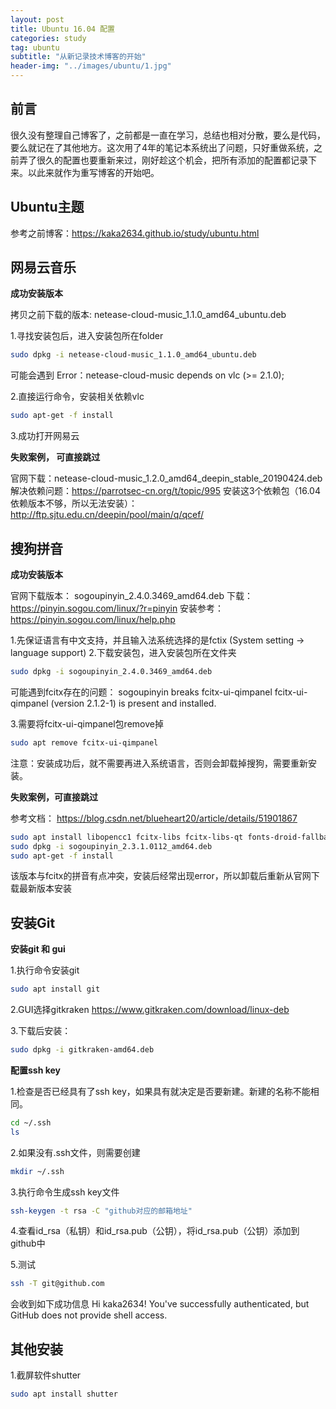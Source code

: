 ```yaml
---
layout: post
title: Ubuntu 16.04 配置
categories: study
tag: ubuntu
subtitle: "从新记录技术博客的开始"
header-img: "../images/ubuntu/1.jpg"
---
```


## 前言

很久没有整理自己博客了，之前都是一直在学习，总结也相对分散，要么是代码，要么就记在了其他地方。这次用了4年的笔记本系统出了问题，只好重做系统，之前弄了很久的配置也要重新来过，刚好趁这个机会，把所有添加的配置都记录下来。以此来就作为重写博客的开始吧。

## Ubuntu主题

参考之前博客：<https://kaka2634.github.io/study/ubuntu.html>

## 网易云音乐

**成功安装版本**

拷贝之前下载的版本: netease-cloud-music_1.1.0_amd64_ubuntu.deb

1.寻找安装包后，进入安装包所在folder
```bash
sudo dpkg -i netease-cloud-music_1.1.0_amd64_ubuntu.deb 
```
可能会遇到 Error：netease-cloud-music depends on vlc (>= 2.1.0);

2.直接运行命令，安装相关依赖vlc
```bash
sudo apt-get -f install
```
3.成功打开网易云

**失败案例， 可直接跳过**

官网下载：netease-cloud-music_1.2.0_amd64_deepin_stable_20190424.deb
解决依赖问题：<https://parrotsec-cn.org/t/topic/995>
安装这3个依赖包（16.04依赖版本不够，所以无法安装）：<http://ftp.sjtu.edu.cn/deepin/pool/main/q/qcef/>

## 搜狗拼音
**成功安装版本**

官网下载版本： sogoupinyin_2.4.0.3469_amd64.deb 
下载： <https://pinyin.sogou.com/linux/?r=pinyin>
安装参考： <https://pinyin.sogou.com/linux/help.php>

1.先保证语言有中文支持，并且输入法系统选择的是fctix  (System setting -> language support)
2.下载安装包，进入安装包所在文件夹
```bash
sudo dpkg -i sogoupinyin_2.4.0.3469_amd64.deb 
```
可能遇到fcitx存在的问题：
 sogoupinyin breaks fcitx-ui-qimpanel 
 fcitx-ui-qimpanel (version 2.1.2-1) is present and installed.

3.需要将fcitx-ui-qimpanel包remove掉
```bash
sudo apt remove fcitx-ui-qimpanel
```
注意：安装成功后，就不需要再进入系统语言，否则会卸载掉搜狗，需要重新安装。

**失败案例，可直接跳过**

参考文档： <https://blog.csdn.net/blueheart20/article/details/51901867>
```bash
sudo apt install libopencc1 fcitx-libs fcitx-libs-qt fonts-droid-fallback
sudo dpkg -i sogoupinyin_2.3.1.0112_amd64.deb 
sudo apt-get -f install
```
该版本与fcitx的拼音有点冲突，安装后经常出现error，所以卸载后重新从官网下载最新版本安装

## 安装Git

**安装git 和 gui**

1.执行命令安装git
```bash
sudo apt install git
```
2.GUI选择gitkraken <https://www.gitkraken.com/download/linux-deb>

3.下载后安装：
```bash
sudo dpkg -i gitkraken-amd64.deb
```

**配置ssh key**

1.检查是否已经具有了ssh key，如果具有就决定是否要新建。新建的名称不能相同。
```bash
cd ~/.ssh
ls
```
2.如果没有.ssh文件，则需要创建
```bash
mkdir ~/.ssh
```
3.执行命令生成ssh key文件
```bash
ssh-keygen -t rsa -C "github对应的邮箱地址"
```
4.查看id_rsa（私钥）和id_rsa.pub（公钥），将id_rsa.pub（公钥）添加到github中

5.测试
```bash
ssh -T git@github.com
```
会收到如下成功信息 Hi kaka2634! You've successfully authenticated, but GitHub does not provide shell access.

## 其他安装
1.截屏软件shutter
```bash
sudo apt install shutter
```
